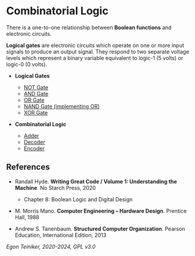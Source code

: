 # Combinatorial Logic

There is a one-to-one relationship between **Boolean functions** and electronic circuits.

**Logical gates** are electronic circuits which operate on one or more input signals to produce an output signal. They respond to two separate voltage levels which represent a binary variable equivalent to logic-1 (5 volts) or logic-0 (0 volts).

* **Logical Gates**
    * [NOT Gate](gate-not/)
    * [AND Gate](gate-and/)
    * [OR Gate](gate-or/)
    * [NAND Gate (implementing OR)](gate-nand-or/)
    * [XOR Gate](gate-xor/)

* **Combinatorial Logic**
   * [Adder](adder-4bit/)
   * [Decoder](decoder/)
   * [Encoder](encoder/)
   
   
## References

* Randall Hyde. **Writing Great Code / Volume 1: Understanding the Machine**. No Starch Press, 2020
    * Chapter 8: Boolean Logic and Digital Design

* M. Morris Mano. **Computer Engineering – Hardware Design**. Prentice Hall, 1988

* Andrew S. Tanenbaum. **Structured Computer Organization**. Pearson Education, International Edition, 2013


*Egon Teiniker, 2020-2024, GPL v3.0* 

